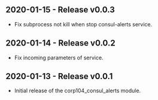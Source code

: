 
## 2020-01-15 - Release v0.0.3

- Fix subprocess not kill when stop consul-alerts service.

## 2020-01-14 - Release v0.0.2

- Fix incoming parameters of service.

## 2020-01-13 - Release v0.0.1

- Initial release of the corp104_consul_alerts module.
